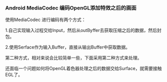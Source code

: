 ### Android MediaCodec 编码OpenGL添加特效之后的画面

使用MediaCodec 进行编码有两个方式：

1.自己实现输入过程交给Input，然后从outByffer去获取压缩之后的数据，然后封包。

2.使用Serface作为输入Buffer，直接从输出Buffer中获取数据。

第二种方式，相对来说会比较简单一些，下面采用第二种方式来处理。

还面临一个问题如何将OpenGL着色器处理之后的数据交给Surface，就需要接触EGL了。